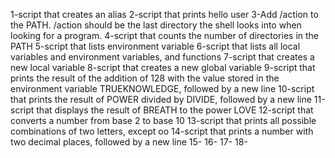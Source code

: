1-script that creates an alias
2-script that prints hello user
3-Add /action to the PATH. /action should be the last directory the shell looks into when looking for a program.
4-script that counts the number of directories in the PATH
5-script that lists environment variable
6-script that lists all local variables and environment variables, and functions
7-script that creates a new local variable
8-script that creates a new global variable
9-script that prints the result of the addition of 128 with the value stored in the environment variable TRUEKNOWLEDGE, followed by a new line
10-script that prints the result of POWER divided by DIVIDE, followed by a new line
11-script that displays the result of BREATH to the power LOVE
12-script that converts a number from base 2 to base 10
13-script that prints all possible combinations of two letters, except oo
14-script that prints a number with two decimal places, followed by a new line
15-
16-
17-
18-
